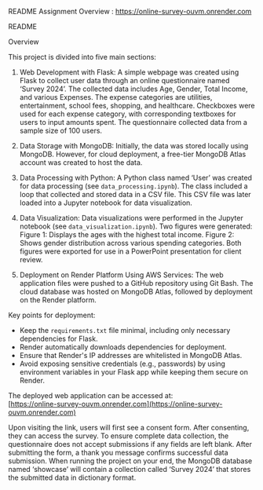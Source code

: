 ﻿README
Assignment Overview
: https://online-survey-ouvm.onrender.com

README

Overview

This project is divided into five main sections:

1. Web Development with Flask:
A simple webpage was created using Flask to collect user data through an online questionnaire named ‘Survey 2024’. The collected data includes Age, Gender, Total Income, and various Expenses. The expense categories are utilities, entertainment, school fees, shopping, and healthcare. Checkboxes were used for each expense category, with corresponding textboxes for users to input amounts spent. The questionnaire collected data from a sample size of 100 users.

2. Data Storage with MongoDB:
Initially, the data was stored locally using MongoDB. However, for cloud deployment, a free-tier MongoDB Atlas account was created to host the data.

3. Data Processing with Python:
A Python class named ‘User’ was created for data processing (see `data_processing.ipynb`). The class included a loop that collected and stored data in a CSV file. This CSV file was later loaded into a Jupyter notebook for data visualization.

 4. Data Visualization:
Data visualizations were performed in the Jupyter notebook (see `data_visualization.ipynb`). Two figures were generated:
Figure 1: Displays the ages with the highest total income.
Figure 2: Shows gender distribution across various spending categories.
Both figures were exported for use in a PowerPoint presentation for client review.

5. Deployment on Render Platform Using AWS Services:
The web application files were pushed to a GitHub repository using Git Bash. The cloud database was hosted on MongoDB Atlas, followed by deployment on the Render platform. 

Key points for deployment:
- Keep the `requirements.txt` file minimal, including only necessary dependencies for Flask.
- Render automatically downloads dependencies for deployment.
- Ensure that Render's IP addresses are whitelisted in MongoDB Atlas.
- Avoid exposing sensitive credentials (e.g., passwords) by using environment variables in your Flask app while keeping them secure on Render.

The deployed web application can be accessed at:  
[https://online-survey-ouvm.onrender.com](https://online-survey-ouvm.onrender.com)

Upon visiting the link, users will first see a consent form. After consenting, they can access the survey. To ensure complete data collection, the questionnaire does not accept submissions if any fields are left blank. After submitting the form, a thank you message confirms successful data submission. When running the project on your end, the MongoDB database named ‘showcase’ will contain a collection called ‘Survey 2024’ that stores the submitted data in dictionary format.
